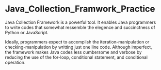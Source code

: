 # Java_Collection_Framwork_Practice
Java Collection Framework is a powerful tool. It enables Java programmers to write codes that somewhat ressemble the elegence and succinctness of Python or JavaScript.

Ideally, programmers expect to accomplish the iteration-manipulation or checking-manipulation by writting just one line code. Although imperfect, the framework makes Java codes less cumbersome and verbose by reducing the use of the for-loop, conditional statement, and conditional operation. 
